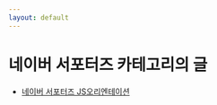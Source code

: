 ```yaml
---
layout: default
---
```


# 네이버 서포터즈 카테고리의 글

<ul>
  
  <li><a href="https://ericsj1998.github.io/(%EB%B6%80%EC%8A%A4%ED%8A%B8%EC%BD%94%EC%8A%A4)JS%EC%9D%98-%EC%8B%9C%EC%9E%91/"> 네이버 서포터즈 JS오리엔테이션</a></li>
  
</ul>
